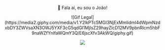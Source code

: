 <p align="center"> 👋 Fala aí, eu sou o João! </p>

<p align="center">
![Gif Legal](https://media2.giphy.com/media/v1.Y2lkPTc5MGI3NjExMmlidmI4dWpmNzdxbDY3ZWVsaXN3OWJ5YXF3cG5qdGI1MjlsZ29hayZlcD12MV9pbnRlcm5hbF9naWZfYnlfaWQmY3Q/E6jscXfv3AkWQ/giphy.gif)
</p>
<p align="center"> <img src="https://skillicons.dev/icons?i=vue,php,js,python,laravel,mysql,postgres" /> </p>
